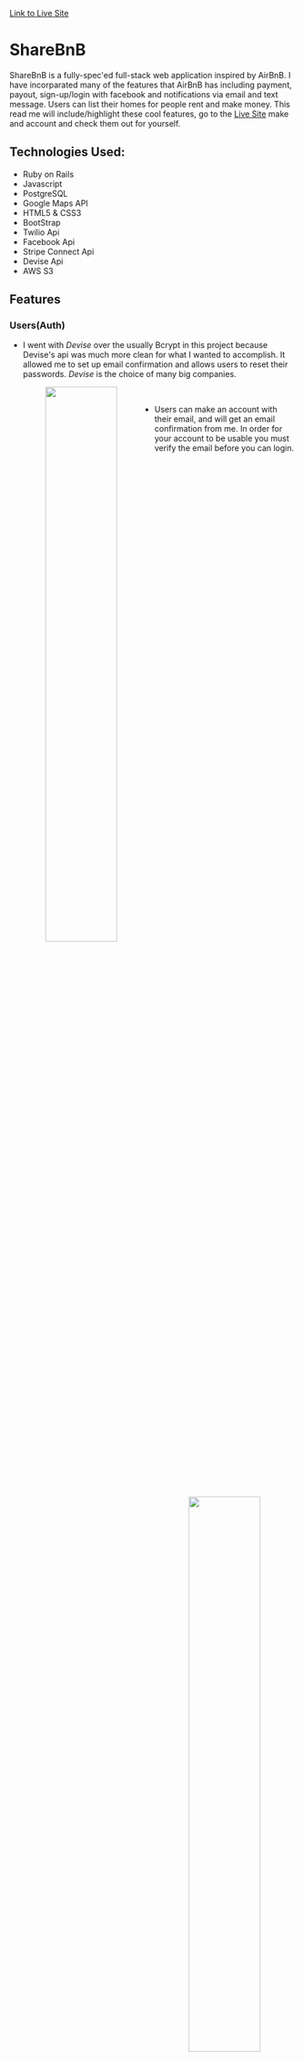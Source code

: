 [Link to Live Site](https://sharebnbb.herokuapp.com)
# ShareBnB

  ShareBnB is a fully-spec'ed full-stack web application inspired by AirBnB. I have incorparated many of the features that AirBnB has including payment, payout, sign-up/login with facebook and notifications via email and text message. Users can list their homes for people rent and make money. This read me will include/highlight these cool features, go to the [Live Site](https://sharebnbb.herokuapp.com) make and account and check them out for yourself.

## Technologies Used:
* Ruby on Rails
* Javascript
* PostgreSQL
* Google Maps API
* HTML5 & CSS3
* BootStrap
* Twilio Api
* Facebook Api 
* Stripe Connect Api
* Devise Api
* AWS S3

##  Features
 
### Users(Auth)
  * I went with *Devise* over the usually Bcrypt in this project because Devise's api was much more clean for what I wanted to accomplish. It allowed me to set up email confirmation and allows users to reset their passwords. *Devise* is the choice of many big companies.
  
  <p align="center">
    <img align="left" width="50%" src="./readme/signup.png">
    <img align="right" width="50%" src="./readme/login.png">
  </p>
  
&nbsp;&nbsp;
  * Users can make an account with their email, and will get an email confirmation from me. In order for your account to be usable you must verify the email before you can login.
  <p align="center">
    <img align="center" width="70%" src="./readme/email_confirmation.png">
  </p>
  &nbsp;

  * Facebook Authentication
    - Users can skip the email confirmation step by Signing Up with Facebook. 
    ```
    def facebook
    
      @user = User.from_omniauth(request.env["omniauth.auth"])

      if @user.persisted?
        sign_in_and_redirect @user, :event => :authentication #this will throw if @user is not activated
        set_flash_message(:notice, :success, :kind => "Facebook") if is_navigational_format?
      else
        session["devise.facebook_data"] = request.env["omniauth.auth"]
        redirect_to new_user_registration_url
      end
    end

    ```
* Phone Number Verification 
  - Users can recieve text notifications but first they must verify their phone number. They must go to *Edit Profile* and enter their phone number and click *verify*. They will recieve a text message with a pin code and they must enter it in the verify pin box. Once verified Users with phone numbers verified will recieve a green check icon in their profile. 
  <p align="center">
    <img align="center" width="70%" src="./readme/phone_num.png">
    <br>
    <br>
    <img align="center" width="70%" src="./readme/verified_pn.png">
  </p>

### Dashboard
* Once a user has made an account they now have access to a their dashboard. From the dashboard users will have the access to their 
  <p align="center">
    <img align="center" width="70%" src="./readme/dashboard.gif">
  </p>

### Searching
  * Customers can search by the city that they want to vacation in. The search can be refined by date or through price, room type, amenities and number of bedrooms/bathrooms.
  <p align="center">
    <img align="left" width="50%" src="./readme/home_search.jpeg">
    <img align="right" width="50%" height="378px" src="./readme/search_filter.gif">
  </p>
    &nbsp;






### Room Show 
* When customers click on a listing they will be taken to the room show page and this is what they will see. From there they can book/request the room.
  <p align="center">
    <img align="center" width="70%" src="./readme/room_show.gif">
  </p>
  
### Reservations 
* Reservations can be made on the room show page. Instant bookings will be booked right away and requested bookings needs to be approved by the host.


### Notifications
* When a reservation is booked guest will recieve a a notification via email, text message, or both. Users can configure their notification settings in *Account Settings*.

## Becoming a host
* User's with that wish to list their rooms on the site must connect their stripe account to the ShareBnB account. That way they can cashout their earnings.
## Renting a room
* Guest must add a credit card in order to book a room.
### Messaging
* Host can message guest and guest can message host. ShareBnB feature of live messaging uses *WebSocket*s. Like HTTP, WebSocket is a communication protocol that uses what is known as _full-duplex_ communicatiom

 Whereas in HTTP request/response cycles, one machine must act as a sender and another as a receiver in disparate cycles, WebSockets allows for persistent connections between clients and servers, and allows for both entities to transmit and receive information simultaneously.

```Javascript
$(() ->
  App.messages = App.cable.subscriptions.create {channel: 'MessagesChannel', id: $('#conversation_id').val() },
    received: (data) ->
      $('#new_message')[0].reset()
      $('#chat').prepend data.message
)

```
- Coding it this way allows the messaging to be instant. Meaning as soon as I hit send the other user receives the message instantly. The *Notifications* are also real time.

```
$(() ->
  App.notifications = App.cable.subscriptions.create {channel: "NotificationsChannel", id: $('#user_id').val() },
    received: (data) ->
      $('#num_of_unread').html(data.unread)
      $('#notifications').prepend(data.message)
      $('#navbar_num_of_unread').html(data.unread)
)

```
### Calendar
  * The host Calendar is my the feature that I am most proud of. Using the gem *fullCalendar-rails*, It is a very convient tool for host to manage their listings. Each listing has its own calendar and Host can easily change the prices and availibility of their listings. These changes that users make on their calendar will be accounted for when a guest checks out a room. Days with special prices will be listed. Take a look at the schema.
  ```
   create_table "calendars", force: :cascade do |t|
    t.date "day"
    t.integer "price"
    t.integer "status"
    t.bigint "room_id"
    t.datetime "created_at", null: false
    t.datetime "updated_at", null: false
    t.index ["room_id"], name: "index_calendars_on_room_id"
  end

  ```
  <p align="center">
    <img align="center" width="70%" src="./readme/calendar.gif">
  </p>
  <br>
  <br>

### Payment
* Checkout is done in the *Room Show* page and users select the dates that they want to book the room and when they hit the Book Now button their card will be charged. If the room is not an instant booking room then they will only be charged when the host approves their stay. If a reservation has been book/request both the host and the guest will receive notifications of the transaction. The Reservation#charge method does all the work
```
  def charge(room, reservation)
      if !reservation.user.stripe_id.blank?
        customer = Stripe::Customer.retrieve(reservation.user.stripe_id)
        charge = Stripe::Charge.create(
          :customer => customer.id,
          :amount => reservation.total * 100,
          :description => room.listing_name,
          :currency => "usd"
          :destination => {
            :amount => reservation.total * 80, # 80% of the total amount goes to the Host
            :account => room.user.merchant_id # Host's Stripe customer ID
          }
        )
  
        if charge
          reservation.Approved!
           ReservationMailer.send_email_to_guest(reservation.user, room).deliver_later if reservation.user.setting.enable_email
        unless current_user.phone_verified.blank?
           send_sms(room, reservation) if room.user.setting.enable_sms
        end
          flash[:notice] = "Reservation created successfully!"
        else
          reservation.Declined!
          flash[:alert] = "Cannot charge with this payment method!"
        end
      end
    rescue Stripe::CardError => e
      reservation.declined!
      flash[:alert] = e.message
    end
```

* By integrating stripe Users of ShareBnB are able to Add their credit card and checkout. Guest will not be able to checkout unless they have a credit card saved on their account. If a guest tries to checkout without a credit card saved they will be redirected to the Payment Method page. Payment Methods can be accessed in the *Account Settings* tab.

  <p align="center">
    <img align="center" width="70%" src="./readme/add_card.gif">
  </p>
  <br>
  <br>

### Payout
* Host can withdraw all their earnings whenever they please. Thanks to Stripe Express. The host get 80% of the total earnings and I recieve 20%.
```
  customer = Stripe::Customer.retrieve(reservation.user.stripe_id)
        charge = Stripe::Charge.create(
          :customer => customer.id,
          :amount => reservation.total * 100,
          :description => room.listing_name,
          :currency => "usd"
          :destination => {
            :amount => reservation.total * 80, # 80% of the total amount goes to the Host
            :account => room.user.merchant_id # Host's Stripe customer ID
          }
        )
```

### Revenue
  * I have integrated weekly revenue charts with *Chartkick* this feature allows host to easily visualize their weekly earnings.

### 

### 
### 
### 
### 
###
### 
### 